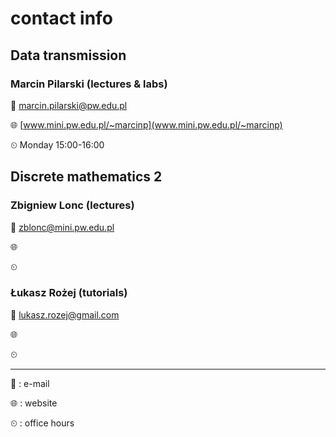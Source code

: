 # contact info

## Data transmission

### Marcin Pilarski (lectures & labs)

📧 marcin.pilarski@pw.edu.pl

🌐 [www.mini.pw.edu.pl/~marcinp](www.mini.pw.edu.pl/~marcinp)

⏲ Monday 15:00-16:00

## Discrete mathematics 2

### Zbigniew Lonc (lectures)

📧 zblonc@mini.pw.edu.pl

🌐 []()

⏲

### Łukasz Rożej (tutorials)

📧 lukasz.rozej@gmail.com

🌐 []()

⏲

---

📧 : e-mail

🌐 : website

⏲ : office hours
